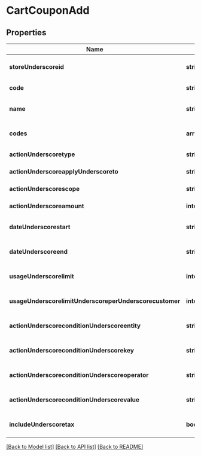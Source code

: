 # CartCouponAdd

## Properties
Name | Type | Description | Notes
------------ | ------------- | ------------- | -------------
**storeUnderscoreid** | **string** |  | [optional] [default to null]
**code** | **string** |  | [default to null]
**name** | **string** |  | [optional] [default to null]
**codes** | **array[string]** |  | [optional] [default to null]
**actionUnderscoretype** | **string** |  | [default to null]
**actionUnderscoreapplyUnderscoreto** | **string** |  | [default to null]
**actionUnderscorescope** | **string** |  | [default to null]
**actionUnderscoreamount** | **integer** |  | [default to null]
**dateUnderscorestart** | **string** |  | [optional] [default to now]
**dateUnderscoreend** | **string** |  | [optional] [default to null]
**usageUnderscorelimit** | **integer** |  | [optional] [default to null]
**usageUnderscorelimitUnderscoreperUnderscorecustomer** | **integer** |  | [optional] [default to null]
**actionUnderscoreconditionUnderscoreentity** | **string** |  | [optional] [default to null]
**actionUnderscoreconditionUnderscorekey** | **string** |  | [optional] [default to null]
**actionUnderscoreconditionUnderscoreoperator** | **string** |  | [optional] [default to null]
**actionUnderscoreconditionUnderscorevalue** | **string** |  | [optional] [default to null]
**includeUnderscoretax** | **boolean** |  | [optional] [default to false]

[[Back to Model list]](../README.md#documentation-for-models) [[Back to API list]](../README.md#documentation-for-api-endpoints) [[Back to README]](../README.md)


